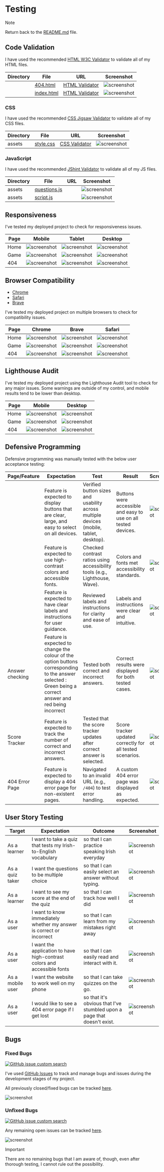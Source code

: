 # Testing

> [!NOTE]  
> Return back to the [README.md](README.md) file.

## Code Validation

I have used the recommended [HTML W3C Validator](https://validator.w3.org) to validate all of my HTML files.

| Directory | File | URL | Screenshot | 
| --- | --- | --- | --- | 
|  | [404.html](https://github.com/Kearns55/Milestone-Project-2/blob/main/404.html) | [HTML Validator](https://validator.w3.org/nu/?doc=https://kearns55.github.io/Milestone-Project-2/404.html) | ![screenshot](documentation/validation/404%20validation.PNG) |
|  | [index.html](https://github.com/Kearns55/Milestone-Project-2/blob/main/index.html) | [HTML Validator](https://validator.w3.org/nu/?doc=https://kearns55.github.io/Milestone-Project-2/index.html) | ![screenshot](documentation/validation/index.html%20%20validation.PNG) |


### CSS

I have used the recommended [CSS Jigsaw Validator](https://jigsaw.w3.org/css-validator) to validate all of my CSS files.

| Directory | File | URL | Screenshot | 
| --- | --- | --- | --- |
| assets | [style.css](https://github.com/Kearns55/Milestone-Project-2/blob/main/assets/css/style.css) | [CSS Validator](https://jigsaw.w3.org/css-validator/validator?uri=https://kearns55.github.io/Milestone-Project-2) | ![screenshot](documentation/validation/css%20validation.PNG) |


### JavaScript

I have used the recommended [JShint Validator](https://jshint.com) to validate all of my JS files.

| Directory | File | URL | Screenshot | 
| --- | --- | --- | --- | 
| assets | [questions.js](https://github.com/Kearns55/Milestone-Project-2/blob/main/assets/js/questions.js) |  | ![screenshot](documentation/validation/javascript%20validation.PNG) |
| assets | [script.js](https://github.com/Kearns55/Milestone-Project-2/blob/main/assets/js/script.js) |  | ![screenshot](documentation/validation/javascript%20validation.PNG) |

## Responsiveness

I've tested my deployed project to check for responsiveness issues.

| Page | Mobile | Tablet | Desktop | 
| --- | --- | --- | --- | 
| Home | ![screenshot](documentation/responsiveness/home-brave.png) | ![screenshot](documentation/responsiveness/home-safari.png) | ![screenshot](documentation/responsiveness/home-chrome.PNG) | Works as expected |
| Game | ![screenshot](documentation/responsiveness/quiz-brave.png) | ![screenshot](documentation/responsiveness/quiz-safari.png) | ![screenshot](documentation/responsiveness/quiz-chrome.PNG) | Works as expected |
| 404 | ![screenshot](documentation/responsiveness/404-brave.png) | ![screenshot](documentation/responsiveness/404-safari.png) | ![screenshot](documentation/responsiveness/404-chrome.png) | Works as expected |

## Browser Compatibility

- [Chrome](https://www.google.com/chrome)
- [Safari](https://support.apple.com/downloads/safari)
- [Brave](https://brave.com/download)

I've tested my deployed project on multiple browsers to check for compatibility issues.

| Page | Chrome | Brave | Safari | 
| --- | --- | --- | --- | 
| Home | ![screenshot](documentation/responsiveness/home-chrome.PNG) | ![screenshot](documentation/responsiveness/home-brave.png) | ![screenshot](documentation/responsiveness/home-safari.png) | Works as expected |
| Game | ![screenshot](documentation/responsiveness/quiz-chrome.PNG) | ![screenshot](documentation/responsiveness/quiz-brave.png) | ![screenshot](documentation/responsiveness/quiz-safari.png) | Works as expected |
| 404 | ![screenshot](documentation/responsiveness/404-chrome.PNG) | ![screenshot](documentation/responsiveness/404-brave.png) | ![screenshot](documentation/responsiveness/404-safari.png) | Works as expected |

## Lighthouse Audit

I've tested my deployed project using the Lighthouse Audit tool to check for any major issues. Some warnings are outside of my control, and mobile results tend to be lower than desktop.

| Page | Mobile | Desktop |
| --- | --- | --- |
| Home | ![screenshot](documentation/lighthouse/mobile-home.png) | ![screenshot](documentation/lighthouse/desktop-home.png) |
| Game | ![screenshot](documentation/lighthouse/mobile-game.png) | ![screenshot](documentation/lighthouse/desktop-game.png) |
| 404 | ![screenshot](documentation/lighthouse/mobile-404.png) | ![screenshot](documentation/lighthouse/desktop-404.png) |

## Defensive Programming

Defensive programming was manually tested with the below user acceptance testing:

| Page/Feature | Expectation | Test | Result | Screenshot |
| --- | --- | --- | --- | --- |
| | Feature is expected to display buttons that are clear, large, and easy to select on all devices. | Verified button sizes and usability across multiple devices (mobile, tablet, desktop). | Buttons were accessible and easy to use on all tested devices. | ![screenshot](documentation/defensive/responsive.png) |
| | Feature is expected to use high-contrast colors and accessible fonts. | Checked contrast ratios using accessibility tools (e.g., Lighthouse, Wave). | Colors and fonts met accessibility standards. | ![screenshot](documentation/defensive/accessibility.png) |
| | Feature is expected to have clear labels and instructions for user guidance. | Reviewed labels and instructions for clarity and ease of use. | Labels and instructions were clear and intuitive. | ![screenshot](documentation/defensive/labels-instructions.png) |
| Answer checking | Feature is expected to change the colour of the option buttons corresponding to the answer selected : Green being a correct answer and red being incorrect | Tested both correct and incorrect answers. | Correct results were displayed for both tested cases. | ![screenshot](documentation/defensive/error-handling.png) |
| Score Tracker | Feature is expected to track the number of correct and incorrect answers. |  Tested that the score tracker updates after correct answer is selected. | Score tracker updated correctly for all tested scenarios. | ![screenshot](documentation/defensive/score-tracker.png) |
| 404 Error Page | Feature is expected to display a 404 error page for non-existent pages. | Navigated to an invalid URL (e.g., `/404`) to test error handling. | A custom 404 error page was displayed as expected. | ![screenshot](documentation/defensive/404.png) |

## User Story Testing

| Target | Expectation | Outcome | Screenshot |
| --- | --- | --- | --- |
| As a learner | I want to take a quiz that tests my Irish-to-English vocabulary | so that I can practice speaking Irish everyday | ![screenshot](documentation/features/feature01.png) |
| As a quiz taker |  I want the questions to be multiple choice |  so that I can easily select an answer without typing. | ![screenshot](documentation/features/feature02.png) |
| As a learner | I want to see my score at the end of the quiz| so that I can track how well I did | ![screenshot](documentation/features/feature03.png) |
| As a user | I want to know immediately whether my answer is correct or incorrect | so that I can learn from my mistakes right away | ![screenshot](documentation/features/feature04.png) |
| As a user | I want the application to have high-contrast colors and accessible fonts | so that I can easily read and interact with it. | ![screenshot](documentation/features/feature05.png) |
| As a mobile user | I want the website to work well on my phone | so that I can take quizzes on the go. | ![screenshot](documentation/features/feature06.png) |
| As a user | I would like to see a 404 error page if I get lost | so that it's obvious that I've stumbled upon a page that doesn't exist. | ![screenshot](documentation/features/feature07.png) |

## Bugs

### Fixed Bugs

[![GitHub issue custom search](https://img.shields.io/github/issues-search/Kearns55/Milestone-Project-2?query=is%3Aissue%20is%3Aclosed%20label%3Abug&label=Fixed%20Bugs&color=green)](https://www.github.com/Kearns55/Milestone-Project-2/issues?q=is%3Aissue+is%3Aclosed+label%3Abug)

I've used [GitHub Issues](https://www.github.com/Kearns55/Milestone-Project-2/issues) to track and manage bugs and issues during the development stages of my project.

All previously closed/fixed bugs can be tracked [here](https://www.github.com/Kearns55/Milestone-Project-2/issues?q=is%3Aissue+is%3Aclosed+label%3Abug).

![screenshot](documentation/bugs/gh-issues-closed.png)

### Unfixed Bugs


[![GitHub issue custom search](https://img.shields.io/github/issues-search/Kearns55/Milestone-Project-2?query=is%3Aissue%2Bis%3Aopen%2Blabel%3Abug&label=Unfixed%20Bugs&color=red)](https://www.github.com/Kearns55/Milestone-Project-2/issues?q=is%3Aissue+is%3Aopen+label%3Abug)

Any remaining open issues can be tracked [here](https://www.github.com/Kearns55/Milestone-Project-2/issues?q=is%3Aissue+is%3Aopen+label%3Abug).

![screenshot](documentation/bugs/gh-issues-open.png)

> [!IMPORTANT]  
> There are no remaining bugs that I am aware of, though, even after thorough testing, I cannot rule out the possibility.


